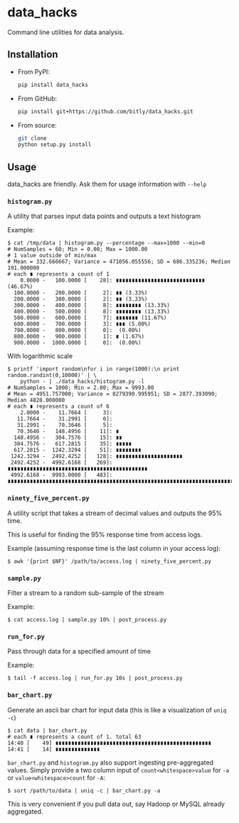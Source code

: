 # data_hacks

Command line utilities for data analysis.


## Installation

* From PyPI:
  ```sh
  pip install data_hacks
  ```
* From GitHub:
  ```sh
  pip install git+https://github.com/bitly/data_hacks.git
  ```
* From source:
  ```sh
  git clone
  python setup.py install
  ```


## Usage

data_hacks are friendly. Ask them for usage information with `--help`

### `histogram.py`

A utility that parses input data points and outputs a text histogram

Example:

```console
$ cat /tmp/data | histogram.py --percentage --max=1000 --min=0
# NumSamples = 60; Min = 0.00; Max = 1000.00
# 1 value outside of min/max
# Mean = 332.666667; Variance = 471056.055556; SD = 686.335236; Median 191.000000
# each ∎ represents a count of 1
    0.0000 -   100.0000 [    28]: ∎∎∎∎∎∎∎∎∎∎∎∎∎∎∎∎∎∎∎∎∎∎∎∎∎∎∎∎ (46.67%)
  100.0000 -   200.0000 [     2]: ∎∎ (3.33%)
  200.0000 -   300.0000 [     2]: ∎∎ (3.33%)
  300.0000 -   400.0000 [     8]: ∎∎∎∎∎∎∎∎ (13.33%)
  400.0000 -   500.0000 [     8]: ∎∎∎∎∎∎∎∎ (13.33%)
  500.0000 -   600.0000 [     7]: ∎∎∎∎∎∎∎ (11.67%)
  600.0000 -   700.0000 [     3]: ∎∎∎ (5.00%)
  700.0000 -   800.0000 [     0]:  (0.00%)
  800.0000 -   900.0000 [     1]: ∎ (1.67%)
  900.0000 -  1000.0000 [     0]:  (0.00%)
```

With logarithmic scale

```console
$ printf 'import random\nfor i in range(1000):\n print random.randint(0,10000)' | \
    python - | ./data_hacks/histogram.py -l
# NumSamples = 1000; Min = 2.00; Max = 9993.00
# Mean = 4951.757000; Variance = 8279390.995951; SD = 2877.393090; Median 4828.000000
# each ∎ represents a count of 6
    2.0000 -    11.7664 [     3]:
   11.7664 -    31.2991 [     0]:
   31.2991 -    70.3646 [     5]:
   70.3646 -   148.4956 [    11]: ∎
  148.4956 -   304.7576 [    15]: ∎∎
  304.7576 -   617.2815 [    35]: ∎∎∎∎∎
  617.2815 -  1242.3294 [    51]: ∎∎∎∎∎∎∎∎
 1242.3294 -  2492.4252 [   128]: ∎∎∎∎∎∎∎∎∎∎∎∎∎∎∎∎∎∎∎∎∎
 2492.4252 -  4992.6168 [   269]: ∎∎∎∎∎∎∎∎∎∎∎∎∎∎∎∎∎∎∎∎∎∎∎∎∎∎∎∎∎∎∎∎∎∎∎∎∎∎∎∎∎∎∎∎
 4992.6168 -  9993.0000 [   483]: ∎∎∎∎∎∎∎∎∎∎∎∎∎∎∎∎∎∎∎∎∎∎∎∎∎∎∎∎∎∎∎∎∎∎∎∎∎∎∎∎∎∎∎∎∎∎∎∎∎∎∎∎∎∎∎∎∎∎∎∎∎∎∎∎∎∎∎∎∎∎∎∎∎∎∎∎∎∎∎∎
```

### `ninety_five_percent.py`

A utility script that takes a stream of decimal values and outputs the 95% time.

This is useful for finding the 95% response time from access logs.

Example (assuming response time is the last column in your access log):

```console
$ awk '{print $NF}' /path/to/access.log | ninety_five_percent.py
```

### `sample.py`

Filter a stream to a random sub-sample of the stream

Example:

```console
$ cat access.log | sample.py 10% | post_process.py
```

### `run_for.py`

Pass through data for a specified amount of time

Example:

```console
$ tail -f access.log | run_for.py 10s | post_process.py
```

### `bar_chart.py`

Generate an ascii bar chart for input data (this is like a visualization of `uniq -c`)

```console
$ cat data | bar_chart.py
# each ∎ represents a count of 1. total 63
14:40 [    49] ∎∎∎∎∎∎∎∎∎∎∎∎∎∎∎∎∎∎∎∎∎∎∎∎∎∎∎∎∎∎∎∎∎∎∎∎∎∎∎∎∎∎∎∎∎∎∎∎∎
14:41 [    14] ∎∎∎∎∎∎∎∎∎∎∎∎∎∎
```

`bar_chart.py` and `histogram.py` also support ingesting pre-aggregated values.
Simply provide a two column input of `count<whitespace>value` for `-a` or `value<whitespace>count` for `-A`:

```console
$ sort /path/to/data | uniq -c | bar_chart.py -a
```

This is very convenient if you pull data out, say Hadoop or MySQL already aggregated.
